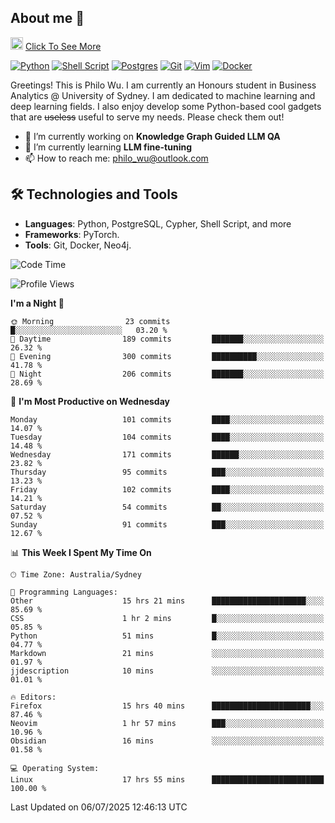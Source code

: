 ## About me 🤗

<a href="#"><img src="https://media.giphy.com/media/hvRJCLFzcasrR4ia7z/giphy.gif" width="20px" height="20px"></a> [Click To See More](https://codeboyphilo.github.io)

[![Python](https://img.shields.io/badge/python-3670A0?style=for-the-badge&logo=python&logoColor=ffdd54)](#)
[![Shell Script](https://img.shields.io/badge/shell_script-%23121011.svg?style=for-the-badge&logo=gnu-bash&logoColor=white)](#)
[![Postgres](https://img.shields.io/badge/postgres-%23316192.svg?style=for-the-badge&logo=postgresql&logoColor=white)](#)
[![Git](https://img.shields.io/badge/git-%23F05033.svg?style=for-the-badge&logo=git&logoColor=white)](#)
[![Vim](https://img.shields.io/badge/VIM-%2311AB00.svg?style=for-the-badge&logo=vim&logoColor=white)](#)
[![Docker](https://img.shields.io/badge/docker-%230db7ed.svg?style=for-the-badge&logo=docker&logoColor=white)](#)

Greetings! This is Philo Wu. I am currently an Honours student in Business Analytics \@ University of Sydney. I am dedicated to machine learning and deep learning fields. I also enjoy develop some Python-based cool gadgets that are ~~useless~~ useful to serve my needs. Please check them out!

- 🔭 I’m currently working on **Knowledge Graph Guided LLM QA**
- 🌱 I’m currently learning **LLM fine-tuning**
- 📫 How to reach me: philo_wu@outlook.com

## 🛠 Technologies and Tools
- **Languages**: Python, PostgreSQL, Cypher, Shell Script, and more
- **Frameworks**: PyTorch.
- **Tools**: Git, Docker, Neo4j.

<!--START_SECTION:waka-->
![Code Time](http://img.shields.io/badge/Code%20Time-859%20hrs%2030%20mins-blue)

![Profile Views](http://img.shields.io/badge/Profile%20Views-0-blue)

**I'm a Night 🦉** 

```text
🌞 Morning                23 commits          █░░░░░░░░░░░░░░░░░░░░░░░░   03.20 % 
🌆 Daytime                189 commits         ███████░░░░░░░░░░░░░░░░░░   26.32 % 
🌃 Evening                300 commits         ██████████░░░░░░░░░░░░░░░   41.78 % 
🌙 Night                  206 commits         ███████░░░░░░░░░░░░░░░░░░   28.69 % 
```
📅 **I'm Most Productive on Wednesday** 

```text
Monday                   101 commits         ████░░░░░░░░░░░░░░░░░░░░░   14.07 % 
Tuesday                  104 commits         ████░░░░░░░░░░░░░░░░░░░░░   14.48 % 
Wednesday                171 commits         ██████░░░░░░░░░░░░░░░░░░░   23.82 % 
Thursday                 95 commits          ███░░░░░░░░░░░░░░░░░░░░░░   13.23 % 
Friday                   102 commits         ████░░░░░░░░░░░░░░░░░░░░░   14.21 % 
Saturday                 54 commits          ██░░░░░░░░░░░░░░░░░░░░░░░   07.52 % 
Sunday                   91 commits          ███░░░░░░░░░░░░░░░░░░░░░░   12.67 % 
```


📊 **This Week I Spent My Time On** 

```text
🕑︎ Time Zone: Australia/Sydney

💬 Programming Languages: 
Other                    15 hrs 21 mins      █████████████████████░░░░   85.69 % 
CSS                      1 hr 2 mins         █░░░░░░░░░░░░░░░░░░░░░░░░   05.85 % 
Python                   51 mins             █░░░░░░░░░░░░░░░░░░░░░░░░   04.77 % 
Markdown                 21 mins             ░░░░░░░░░░░░░░░░░░░░░░░░░   01.97 % 
jjdescription            10 mins             ░░░░░░░░░░░░░░░░░░░░░░░░░   01.01 % 

🔥 Editors: 
Firefox                  15 hrs 40 mins      ██████████████████████░░░   87.46 % 
Neovim                   1 hr 57 mins        ███░░░░░░░░░░░░░░░░░░░░░░   10.96 % 
Obsidian                 16 mins             ░░░░░░░░░░░░░░░░░░░░░░░░░   01.58 % 

💻 Operating System: 
Linux                    17 hrs 55 mins      █████████████████████████   100.00 % 
```


 Last Updated on 06/07/2025 12:46:13 UTC
<!--END_SECTION:waka-->
